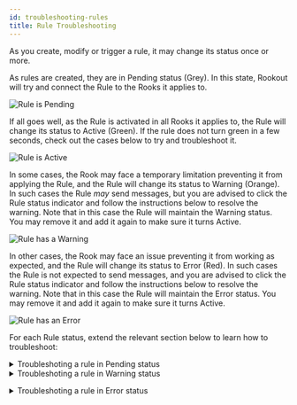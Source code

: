 ```yaml
---
id: troubleshooting-rules
title: Rule Troubleshooting
---
```


As you create, modify or trigger a rule, it may change its status once or more.

As rules are created, they are in Pending status (Grey).
In this state, Rookout will try and connect the Rule to the Rooks it applies to.

![Rule is Pending](/img/screenshots/rule_status_grey.png)

If all goes well, as the Rule is activated in all Rooks it applies to, the Rule will change its status to Active (Green).
If the rule does not turn green in a few seconds, check out the cases below to try and troubleshoot it.

![Rule is Active](/img/screenshots/rule_status_green.png)

In some cases, the Rook may face a temporary limitation preventing it from applying the Rule, and the Rule will change its status to Warning (Orange).
In such cases the Rule *may* send messages, but you are advised to click the Rule status indicator and follow the instructions below to resolve the warning.
Note that in this case the Rule will maintain the Warning status. You may remove it and add it again to make sure it turns Active.

![Rule has a Warning](/img/screenshots/rule_status_orange.png)

In other cases, the Rook may face an issue preventing it from working as expected, and the Rule will change its status to Error (Red).
In such cases the Rule is not expected to send messages, and you are advised to click the Rule status indicator and follow the instructions below to resolve the warning.
Note that in this case the Rule will maintain the Error status. You may remove it and add it again to make sure it turns Active.

![Rule has an Error](/img/screenshots/rule_status_red.png)


For each Rule status, extend the relevant section below to learn how to troubleshoot:

<details>
<summary>Troubleshoting a rule in Pending status</summary>
<p>

## Rule remains in Pending status - Grey

The most likely reason for a Rule remaining in Pending status is that it cannot connect to the relevant Rooks.
Make sure the relevant App Instances are available in the Rookout application -> App Instances & Agents page.
If the relevant App Instances are missing, it may indicate one or more of the following:
- The application you are trying to debug is down (Which means the Rooks are inactive). Follow the instructions in the [Troubleshooting Rooks](troubleshooting-rooks.md) page.
- The application is up, but the Rooks are not accessible (That is, the Rookout service cannot access the Rooks). Follow the instructions in the [Troubleshooting Rooks](troubleshooting-rooks.md) page.
- In serverless frameworks such as Lambda, the application itself isn't up until the serverless function is triggered.
In such cases, the Rule will only become Active after the first function trigger.
- You are trying to debug a file that has one path in your development environment and another path in your debugging environment.
In such cases, you can try the following:

    Say the file (or a subtree of your code) in your development environment is at <source_prefix_path>\file.name  
    And the the same file (or a subset of your code) in your debugging environment is at <target_prefix_path>\file.name  

    1. Add a file named ".rookout" at the root of your source code.  
    2. For each file or path where <source_prefix> is different from <target_prefix>, add a line to ".rookout" in the following format:  
    <source_prefix> <target_prefix>  
    *If your path has spaces, be sure to use parenthesis:  
    "<source_prefix>" "<target_prefix>"  

If you are using [selectors](rules-uses.md#selector) in your script, make sure they correctly apply to the relevant Rules.

If you are debugging a Python or Node application, make sure the file path in your application matches the file path in the Rookout source view.

If you are debugging a Node application, make sure the source maps are available.

If you are using local Rook Agents, make sure they are up and running, and they are accessible from the application you are trying to debug.
Make sure the relevant Rook Agents are available in the Rookout application -> App Instances & Agents page -> Agents tab.
If the relevant Agents are missing, follow the instructions in the [Agent Troubleshooting](troubleshooting-agent.md) page.

</p>
</details>

<details>
<summary>Troubleshoting a rule in Warning status</summary>
<p>

## Rule is in Warning status - Orange

The most likely reason for a Rule switching to Warning status is an error in the Rule script.
Click the Rule status indicator to open the notifications page, and expand the relevant notification(s).

![Rule Warning Example](/img/screenshots/rule_warning_notification.png)

- If you see any of the following notifications, check your script and make sure the relevant variable(s) are defined correctly.
*Attribute not found*; *Key not found*; *Method not found*; *Write attribute not supported*; *Operation is read only*

If you are debugging a Java applicatin, make sure the source files are included in the JAR viewed by Rookout.

</p>
</details>
</p>
</details>
<details>
<summary>Troubleshoting a rule in Error status</summary>
<p>

## Rule is in Error status - Red

The most likely reason for a Rule switching to Error status is a malformed or mismatched Rule script.
Click the Rule status indicator to open the notifications page, and expand the relevant notification(s).

![Rule Error Example](/img/screenshots/rule_error_notification.png)

- If you see a [Hash mismatch](rules-aug.md#file-line) error, it means the SHA-256 Hash we applied to the source file does not match the has of the code file in the deployed application.
Make sure the code version in your source view matches the code version in the deployed application.
- If you see any of the following error messages, make sure the JSON file is correctly formatted:
*Invalid configuration path*; *Invalid Configuration Key*; *Object Name Missing in configuration*; *Configuration specifies an unknown object name*; *Object configuration is invalid*
- If you see a *Send to Rookout is disabled message*, change the Rule target so it doesn't send data to Rookout, or contact your administrator.
- If you see an *Invalid rule position* message, make sure the Rule is applied at the correct code location.
For example, make sure the Rule is not positioned at an empty line, or at a function's signature.
- If you see a *Rule was disabled due to rate-limiting* message, it means that Rookout has disabled the Rule after it saw too frequent messages.

If you are debugging a Python application, make sure to import the Rookout SDK after other modules have been properly initialized.
In some cases, adding the `from rook import auto_start` line just after the `__name__ == “__main__”` line may cause the Rook to fail initialization.

</p>
</details>